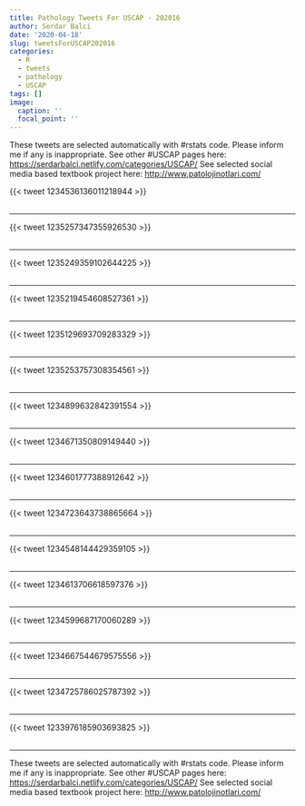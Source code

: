 ```yaml
---
title: Pathology Tweets For USCAP - 202016
author: Serdar Balci
date: '2020-04-18'
slug: tweetsForUSCAP202016
categories:
  - R
  - tweets
  - pathology
  - USCAP
tags: []
image:
  caption: ''
  focal_point: ''
---
```



These tweets are selected automatically with #rstats code. Please inform me if any is inappropriate.
See other #USCAP pages here: https://serdarbalci.netlify.com/categories/USCAP/ 
See selected social media based textbook project here: http://www.patolojinotlari.com/

{{< tweet 1234536136011218944 >}}
<br>
<br>
<hr>
{{< tweet 1235257347355926530 >}}
<br>
<br>
<hr>
{{< tweet 1235249359102644225 >}}
<br>
<br>
<hr>
{{< tweet 1235219454608527361 >}}
<br>
<br>
<hr>
{{< tweet 1235129693709283329 >}}
<br>
<br>
<hr>
{{< tweet 1235253757308354561 >}}
<br>
<br>
<hr>
{{< tweet 1234899632842391554 >}}
<br>
<br>
<hr>
{{< tweet 1234671350809149440 >}}
<br>
<br>
<hr>
{{< tweet 1234601777388912642 >}}
<br>
<br>
<hr>
{{< tweet 1234723643738865664 >}}
<br>
<br>
<hr>
{{< tweet 1234548144429359105 >}}
<br>
<br>
<hr>
{{< tweet 1234613706618597376 >}}
<br>
<br>
<hr>
{{< tweet 1234599687170060289 >}}
<br>
<br>
<hr>
{{< tweet 1234667544679575556 >}}
<br>
<br>
<hr>
{{< tweet 1234725786025787392 >}}
<br>
<br>
<hr>
{{< tweet 1233976185903693825 >}}
<br>
<br>
<hr>


These tweets are selected automatically with #rstats code. Please inform me if any is inappropriate.
See other #USCAP pages here: https://serdarbalci.netlify.com/categories/USCAP/ 
See selected social media based textbook project here: http://www.patolojinotlari.com/
